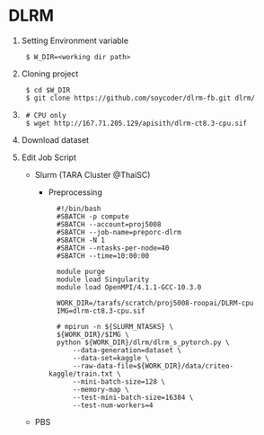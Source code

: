 # DLRM

1. Setting Environment variable

        $ W_DIR=<working dir path>
 
2. Cloning project

        $ cd $W_DIR
        $ git clone https://github.com/soycoder/dlrm-fb.git dlrm/

3. 
        # CPU only
        $ wget http://167.71.205.129/apisith/dlrm-ct8.3-cpu.sif




4. Download dataset
    []()

5. Edit Job Script
    - Slurm (TARA Cluster @ThaiSC)
        - Preprocessing 
            
                #!/bin/bash
                #SBATCH -p compute
                #SBATCH --account=proj5008
                #SBATCH --job-name=preporc-dlrm
                #SBATCH -N 1
                #SBATCH --ntasks-per-node=40
                #SBATCH --time=10:00:00

                module purge
                module load Singularity
                module load OpenMPI/4.1.1-GCC-10.3.0

                WORK_DIR=/tarafs/scratch/proj5008-roopai/DLRM-cpu
                IMG=dlrm-ct8.3-cpu.sif

                # mpirun -n ${SLURM_NTASKS} \
                ${WORK_DIR}/$IMG \
                python ${WORK_DIR}/dlrm/dlrm_s_pytorch.py \
                    --data-generation=dataset \
                    --data-set=kaggle \
                    --raw-data-file=${WORK_DIR}/data/criteo-kaggle/train.txt \
                    --mini-batch-size=128 \
                    --memory-map \
                    --test-mini-batch-size=16384 \
                    --test-num-workers=4 

                



    - PBS
